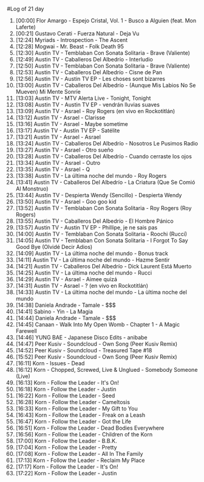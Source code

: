 #Log of 21 day

1. [00:00] Flor Amargo - Espejo Cristal, Vol. 1 - Busco a Alguien (feat. Mon Laferte)
1. [00:21] Gustavo Cerati - Fuerza Natural - Deja Vu
1. [12:24] Myriads - Introspection - The Ascent
1. [12:28] Mogwai - Mr. Beast - Folk Death 95
1. [12:30] Austin TV - Temblaban Con Sonata Solitaria - Brave (Valiente)
1. [12:49] Austin TV - Caballeros Del Albedrío - Interludio
1. [12:50] Austin TV - Temblaban Con Sonata Solitaria - Brave (Valiente)
1. [12:53] Austin TV - Caballeros Del Albedrío - Cisne de Pan
1. [12:56] Austin TV - Austin TV EP - Les choses sont bizarres
1. [13:00] Austin TV - Caballeros Del Albedrío - (Aunque Mis Labios No Se Mueven) Mi Mente Sonríe
1. [13:03] Austin TV - MTV Alerta Live - Tonight, Tonight
1. [13:08] Austin TV - Austin TV EP - vendrán lluvias suaves
1. [13:09] Austin TV - Asrael - Roy Rogers (en vivo en Rockotitlán)
1. [13:12] Austin TV - Asrael - Clarisse
1. [13:16] Austin TV - Asrael - Maybe sometime
1. [13:17] Austin TV - Austin TV EP - Satélite
1. [13:21] Austin TV - Asrael - Asrael
1. [13:24] Austin TV - Caballeros Del Albedrío - Nosotros Le Pusimos Radio
1. [13:27] Austin TV - Asrael - Otro sueño
1. [13:28] Austin TV - Caballeros Del Albedrío - Cuando cerraste los ojos
1. [13:34] Austin TV - Asrael - Outro
1. [13:35] Austin TV - Asrael - Q
1. [13:38] Austin TV - La última noche del mundo - Roy Rogers
1. [13:41] Austin TV - Caballeros Del Albedrío - La Criatura (Que Se Comió Al Monstruo)
1. [13:44] Austin TV - Despierta Wendy (Sencillo) - Despierta Wendy
1. [13:50] Austin TV - Asrael - Goo goo kid
1. [13:52] Austin TV - Temblaban Con Sonata Solitaria - Roy Rogers (Roy Rogers)
1. [13:55] Austin TV - Caballeros Del Albedrío - El Hombre Pánico
1. [13:57] Austin TV - Austin TV EP - Phillipe, je ne sais pas
1. [14:00] Austin TV - Temblaban Con Sonata Solitaria - Roochi (Rucci)
1. [14:05] Austin TV - Temblaban Con Sonata Solitaria - I Forgot To Say Good Bye (Olvidé Decir Adios)
1. [14:09] Austin TV - La última noche del mundo - Bonus track
1. [14:11] Austin TV - La última noche del mundo - Hazme Sentir
1. [14:21] Austin TV - Caballeros Del Albedrío - Dick Laurent Está Muerto
1. [14:25] Austin TV - La última noche del mundo - Rucci
1. [14:29] Austin TV - Asrael - Aimee quizá
1. [14:31] Austin TV - Asrael - ? (en vivo en Rockotitlán)
1. [14:33] Austin TV - La última noche del mundo - La ùltima noche del mundo
1. [14:38] Daniela Andrade - Tamale - $$$
1. [14:41] Sabino - Yin - La Magia
1. [14:44] Daniela Andrade - Tamale - $$$
1. [14:45] Canaan - Walk Into My Open Womb - Chapter 1 - A Magic Farewell
1. [14:46] YUNG BAE - Japanese Disco Edits - anibabe
1. [14:47] Peer Kusiv - Soundcloud - Own Song (Peer Kusiv Remix)
1. [14:52] Peer Kusiv - Soundcloud - Treasured Tape #18
1. [15:52] Peer Kusiv - Soundcloud - Own Song (Peer Kusiv Remix)
1. [16:11] Korn - Issues - Dead
1. [16:12] Korn - Chopped, Screwed, Live & Unglued - Somebody Someone (Live)
1. [16:13] Korn - Follow the Leader - It's On!
1. [16:18] Korn - Follow the Leader - Justin
1. [16:22] Korn - Follow the Leader - Seed
1. [16:28] Korn - Follow the Leader - Cameltosis
1. [16:33] Korn - Follow the Leader - My Gift to You
1. [16:43] Korn - Follow the Leader - Freak on a Leash
1. [16:47] Korn - Follow the Leader - Got the Life
1. [16:51] Korn - Follow the Leader - Dead Bodies Everywhere
1. [16:56] Korn - Follow the Leader - Children of the Korn
1. [17:00] Korn - Follow the Leader - B.B.K.
1. [17:04] Korn - Follow the Leader - Pretty
1. [17:08] Korn - Follow the Leader - All In The Family
1. [17:13] Korn - Follow the Leader - Reclaim My Place
1. [17:17] Korn - Follow the Leader - It's On!
1. [17:22] Korn - Follow the Leader - Justin
